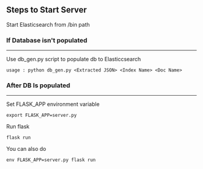 ## Steps to Start Server 

Start Elasticsearch from /bin path

### If Database isn't populated
---
Use db_gen.py script to populate db to Elasticcsearch

    usage : python db_gen.py <Extracted JSON> <Index Name> <Doc Name>

### After DB Is populated
---
Set FLASK_APP environment variable
    
    export FLASK_APP=server.py

Run flask

    flask run
You can also do

    env FLASK_APP=server.py flask run